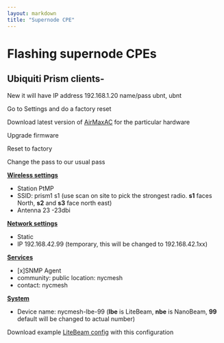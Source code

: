 ```yaml
---
layout: markdown
title: "Supernode CPE"
---
```

# Flashing supernode CPEs

## Ubiquiti Prism clients-

New it will have IP address 192.168.1.20 name/pass ubnt, ubnt

Go to Settings and do a factory reset 

Download latest version of [AirMaxAC](https://www.ubnt.com/download/airmax-ac) for the particular hardware

Upgrade firmware

Reset to factory

Change the pass to our usual pass

[**Wireless settings**](./litebeam/wireless.png)    
 * Station PtMP  
 * SSID: prism1 s1  (use scan on site to pick the strongest radio. **s1** faces North, **s2** and **s3** face north east)   
 * Antenna 23 -23dbi  
	
[**Network settings**](./litebeam/network.png)   
 * Static
 * IP 192.168.42.99  (temporary, this will be changed to 192.168.42.1xx)
	
[**Services**](./litebeam/services.png)   
 * [x]SNMP Agent  
 * community: public	location: nycmesh  
 * contact: nycmesh  
	
[**System**](./litebeam/system.png)  
 * Device name: nycmesh-lbe-99 (**lbe** is LiteBeam, **nbe** is NanoBeam, **99** default will be changed to actual number)

Download example [LiteBeam config](./litebeam/WA-802AA8FE3E56.cfg) with this configuration
